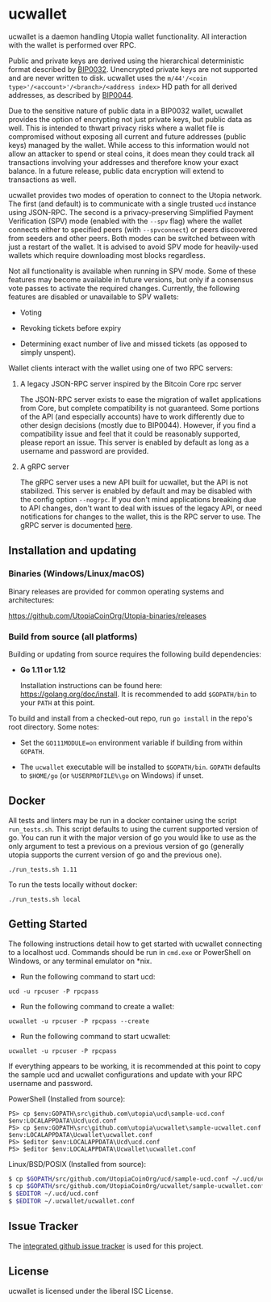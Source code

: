 ucwallet
=========

ucwallet is a daemon handling Utopia wallet functionality.  All interaction
with the wallet is performed over RPC.

Public and private keys are derived using the hierarchical
deterministic format described by
[BIP0032](https://github.com/bitcoin/bips/blob/master/bip-0032.mediawiki).
Unencrypted private keys are not supported and are never written to
disk.  ucwallet uses the
`m/44'/<coin type>'/<account>'/<branch>/<address index>`
HD path for all derived addresses, as described by
[BIP0044](https://github.com/bitcoin/bips/blob/master/bip-0044.mediawiki).

Due to the sensitive nature of public data in a BIP0032 wallet,
ucwallet provides the option of encrypting not just private keys, but
public data as well.  This is intended to thwart privacy risks where a
wallet file is compromised without exposing all current and future
addresses (public keys) managed by the wallet. While access to this
information would not allow an attacker to spend or steal coins, it
does mean they could track all transactions involving your addresses
and therefore know your exact balance.  In a future release, public data
encryption will extend to transactions as well.

ucwallet provides two modes of operation to connect to the Utopia
network.  The first (and default) is to communicate with a single
trusted `ucd` instance using JSON-RPC.  The second is a
privacy-preserving Simplified Payment Verification (SPV) mode (enabled
with the `--spv` flag) where the wallet connects either to specified
peers (with `--spvconnect`) or peers discovered from seeders and other
peers. Both modes can be switched between with just a restart of the
wallet.  It is advised to avoid SPV mode for heavily-used wallets
which require downloading most blocks regardless.

Not all functionality is available when running in SPV mode.  Some of
these features may become available in future versions, but only if a
consensus vote passes to activate the required changes.  Currently,
the following features are disabled or unavailable to SPV wallets:

  * Voting

  * Revoking tickets before expiry

  * Determining exact number of live and missed tickets (as opposed to
    simply unspent).

Wallet clients interact with the wallet using one of two RPC servers:

  1. A legacy JSON-RPC server inspired by the Bitcoin Core rpc server

     The JSON-RPC server exists to ease the migration of wallet applications
     from Core, but complete compatibility is not guaranteed.  Some portions of
     the API (and especially accounts) have to work differently due to other
     design decisions (mostly due to BIP0044).  However, if you find a
     compatibility issue and feel that it could be reasonably supported, please
     report an issue.  This server is enabled by default as long as a username
     and password are provided.

  2. A gRPC server

     The gRPC server uses a new API built for ucwallet, but the API is not
     stabilized.  This server is enabled by default and may be disabled with
     the config option `--nogrpc`.  If you don't mind applications breaking
     due to API changes, don't want to deal with issues of the legacy API, or
     need notifications for changes to the wallet, this is the RPC server to
     use. The gRPC server is documented [here](./rpc/documentation/README.md).

## Installation and updating

### Binaries (Windows/Linux/macOS)

Binary releases are provided for common operating systems and architectures:

https://github.com/UtopiaCoinOrg/Utopia-binaries/releases

### Build from source (all platforms)

Building or updating from source requires the following build dependencies:

- **Go 1.11 or 1.12**

  Installation instructions can be found here: https://golang.org/doc/install.
  It is recommended to add `$GOPATH/bin` to your `PATH` at this point.

To build and install from a checked-out repo, run `go install` in the repo's
root directory.  Some notes:

* Set the `GO111MODULE=on` environment variable if building from within
  `GOPATH`.

* The `ucwallet` executable will be installed to `$GOPATH/bin`.  `GOPATH`
  defaults to `$HOME/go` (or `%USERPROFILE%\go` on Windows) if unset.

## Docker

All tests and linters may be run in a docker container using the script
`run_tests.sh`.  This script defaults to using the current supported version of
go.  You can run it with the major version of go you would like to use as the
only argument to test a previous on a previous version of go (generally utopia
supports the current version of go and the previous one).

```
./run_tests.sh 1.11
```

To run the tests locally without docker:

```
./run_tests.sh local
```

## Getting Started

The following instructions detail how to get started with ucwallet connecting
to a localhost ucd.  Commands should be run in `cmd.exe` or PowerShell on
Windows, or any terminal emulator on *nix.

- Run the following command to start ucd:

```
ucd -u rpcuser -P rpcpass
```

- Run the following command to create a wallet:

```
ucwallet -u rpcuser -P rpcpass --create
```

- Run the following command to start ucwallet:

```
ucwallet -u rpcuser -P rpcpass
```

If everything appears to be working, it is recommended at this point to
copy the sample ucd and ucwallet configurations and update with your
RPC username and password.

PowerShell (Installed from source):
```
PS> cp $env:GOPATH\src\github.com\utopia\ucd\sample-ucd.conf $env:LOCALAPPDATA\Ucd\ucd.conf
PS> cp $env:GOPATH\src\github.com\utopia\ucwallet\sample-ucwallet.conf $env:LOCALAPPDATA\Ucwallet\ucwallet.conf
PS> $editor $env:LOCALAPPDATA\Ucd\ucd.conf
PS> $editor $env:LOCALAPPDATA\Ucwallet\ucwallet.conf
```

Linux/BSD/POSIX (Installed from source):
```bash
$ cp $GOPATH/src/github.com/UtopiaCoinOrg/ucd/sample-ucd.conf ~/.ucd/ucd.conf
$ cp $GOPATH/src/github.com/UtopiaCoinOrg/ucwallet/sample-ucwallet.conf ~/.ucwallet/ucwallet.conf
$ $EDITOR ~/.ucd/ucd.conf
$ $EDITOR ~/.ucwallet/ucwallet.conf
```

## Issue Tracker

The [integrated github issue tracker](https://github.com/UtopiaCoinOrg/ucwallet/issues)
is used for this project.

## License

ucwallet is licensed under the liberal ISC License.
